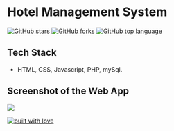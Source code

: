 # Hotel Management System
[![GitHub stars](https://img.shields.io/github/stars/KushagraBhargav/Hotel_management_system.svg?logo=github)](https://github.com/AnjaliSharma1234/COVID19-Tracker/stargazers) [![GitHub forks](https://img.shields.io/github/forks/KushagraBhargav/Hotel_management_system.svg?logo=github&color=teal)](https://github.com/KushagraBhargav/COVID19-Tracker/network) 
[![GitHub top language](https://img.shields.io/github/languages/top/KushagraBhargav/Hotel_management_system?logo=php)](https://github.com/KushagraBhargav/Hotel_management_system)




## Tech Stack
- HTML, CSS, Javascript, PHP, mySql. 

## Screenshot of the Web App
![](https://i.ibb.co/X7gYkpz/localhost-hotel-management-system-admin-php.png)

[![built with love](https://forthebadge.com/images/badges/built-with-love.svg)](https://github.com/KushagraBhargav/)

